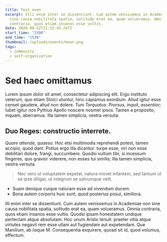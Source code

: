 ```yaml
---
title: Test even
excerpt: Illi enim inter se dissentiunt. Cum autem venissemus in Academiae non
  sine causa nobilitata spatia, solitudo erat ea, quam volueramus. Omnia
  contraria, quos etiam insanos esse vultis.
date: 2020-09-22T21:32:43.247Z
start_time: "1500"
end_time: "1530"
thumbnail: /uploads/events/moon.png
tags:
  - community
  - self-organization
---
```

# Sed haec omittamus

Lorem ipsum dolor sit amet, consectetur adipiscing elit. Ergo instituto veterum, quo etiam Stoici utuntur, hinc capiamus exordium. Aliud igitur esse censet gaudere, aliud non dolere. *Tum Torquatus: Prorsus, inquit, assentior;* Iubet igitur nos Pythius Apollo noscere nosmet ipsos. Tamen a proposito, inquam, aberramus. Illa tamen simplicia, vestra versuta.

## Duo Reges: constructio interrete.

*Quare attende, quaeso.* Hoc etsi multimodis reprehendi potest, tamen accipio, quod dant. Potius ergo illa dicantur: turpe esse, viri non esse debilitari dolore, frangi, succumbere. Quodsi vultum tibi, si incessum fingeres, quo gravior viderere, non esses tui similis; Illa tamen simplicia, vestra versuta.

> Nec vero ut voluptatem expetat, natura movet infantem, sed tantum ut se ipse diligat, ut integrum se salvumque velit.

* Suam denique cuique naturam esse ad vivendum ducem.
* Bona autem corporis huic sunt, quod posterius posui, similiora.

Illi enim inter se dissentiunt. Cum autem venissemus in Academiae non sine causa nobilitata spatia, solitudo erat ea, quam volueramus. Omnia contraria, quos etiam insanos esse vultis. Quodsi ipsam honestatem undique pertectam atque absolutam. Hoc unum Aristo tenuit: praeter vitia atque virtutes negavit rem esse ullam aut fugiendam aut expetendam. Que Manilium, ab iisque M. Consequentia exquirere, quoad sit id, quod volumus, effectum.